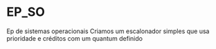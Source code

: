 # EP_SO
Ep de sistemas operacionais
Criamos um escalonador simples que usa prioridade e créditos com um quantum definido
